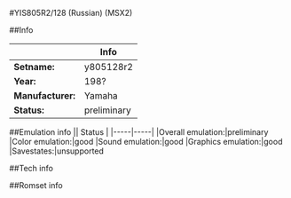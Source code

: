 #YIS805R2/128 (Russian) (MSX2)

##Info

||Info|
|-----|-----|
|**Setname:**|y805128r2
|**Year:**|198?
|**Manufacturer:**|Yamaha
|**Status:**|preliminary

##Emulation info
|| Status |
|-----|-----|
|Overall emulation:|preliminary
|Color emulation:|good
|Sound emulation:|good
|Graphics emulation:|good
|Savestates:|unsupported

##Tech info

##Romset info

<!--- START OF EDITED COMMENT DO NOT TOUCH TEXT ABOVE-->
